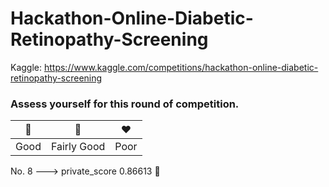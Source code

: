 # Hackathon-Online-Diabetic-Retinopathy-Screening

Kaggle: https://www.kaggle.com/competitions/hackathon-online-diabetic-retinopathy-screening

### Assess yourself for this round of competition.

| 💚  | 💛 | ❤️ |
| --- | --- | --- |
| Good | Fairly Good  | Poor |

No. 8 ---> private_score 0.86613 💛
